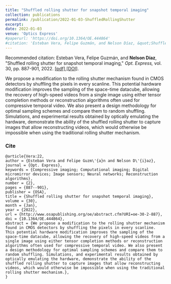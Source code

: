 ```yaml
---
title: "Shuffled rolling shutter for snapshot temporal imaging"
collection: publications
permalink: /publication/2022-01-03-ShuffledRollingShutter
excerpt: 
date: 2022-01-03
venue: 'Optics Express'
#paperurl: 'https://doi.org/10.1364/OE.444864'
#citation: 'Esteban Vera, Felipe Guzmán, and Nelson Díaz, &quot;Shuffled rolling shutter for snapshot temporal imaging.&quot; <i>Opt. Express,</i>. vol. 30, pp. 887-901, 2022.'
---
```


Recommended citation: Esteban Vera, Felipe Guzmán, and **Nelson Díaz**, "Shuffled rolling shutter for snapshot temporal imaging," <i> Opt. Express,</i> vol. 30, pp. 887-901, 2022. [[pdf]](https://nelson10.github.io/files/2022_Optics_Express.pdf),[[DOI]](https://doi.org/10.1364/OE.444864).

We propose a modification to the rolling shutter mechanism found in CMOS detectors by shuffling the pixels in every scanline. This potential hardware modification improves the sampling of the space-time datacube, allowing the recovery of high-speed videos from a single image using either tensor completion methods or reconstruction algorithms often used for compressive temporal video. We also present a design methodology for optimal sampling schemes and compare them to random shuffling. Simulations, and experimental results obtained by optically emulating the hardware, demonstrate the ability of the shuffled rolling shutter to capture images that allow reconstructing videos, which would otherwise be impossible when using the traditional rolling shutter mechanism.


### Cite

```
@article{Vera:22,
author = {Esteban Vera and Felipe Guzm\'{a}n and Nelson D\'{i}az},
journal = {Opt. Express},
keywords = {Compressive imaging; Computational imaging; Digital micromirror devices; Image sensors; Neural networks; Reconstruction algorithms},
number = {2},
pages = {887--901},
publisher = {OSA},
title = {Shuffled rolling shutter for snapshot temporal imaging},
volume = {30},
month = {Jan},
year = {2022},
url = {http://www.osapublishing.org/oe/abstract.cfm?URI=oe-30-2-887},
doi = {10.1364/OE.444864},
abstract = {We propose a modification to the rolling shutter mechanism found in CMOS detectors by shuffling the pixels in every scanline. This potential hardware modification improves the sampling of the space-time datacube, allowing the recovery of high-speed videos from a single image using either tensor completion methods or reconstruction algorithms often used for compressive temporal video. We also present a design methodology for optimal sampling schemes and compare them to random shuffling. Simulations, and experimental results obtained by optically emulating the hardware, demonstrate the ability of the shuffled rolling shutter to capture images that allow reconstructing videos, which would otherwise be impossible when using the traditional rolling shutter mechanism.},
}
```
